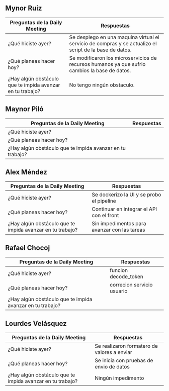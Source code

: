 ## Mynor Ruiz

| Preguntas de la Daily Meeting | Respuestas |
| --- | --- |
| ¿Qué hiciste ayer? | Se desplego en una maquina virtual el servicio de compras y se actualizo el script de la base de datos.  |
| ¿Qué planeas hacer hoy? | Se modificaron los microservicios de recursos humanos ya que sufrio cambios la base de datos. |
| ¿Hay algún obstáculo que te impida avanzar en tu trabajo? | No tengo ningún obstaculo. |

## Maynor Piló

| Preguntas de la Daily Meeting | Respuestas |
| --- | --- |
| ¿Qué hiciste ayer? |  |
| ¿Qué planeas hacer hoy? | |
| ¿Hay algún obstáculo que te impida avanzar en tu trabajo? | |

## Alex Méndez

| Preguntas de la Daily Meeting                             | Respuestas                                   |
|-----------------------------------------------------------|----------------------------------------------|
| ¿Qué hiciste ayer?                                        | Se dockerizo la UI y se probo el pipeline    |
| ¿Qué planeas hacer hoy?                                   | Continuar en integrar el API con el front    |
| ¿Hay algún obstáculo que te impida avanzar en tu trabajo? | Sin impedimentos para avanzar con las tareas |

## Rafael Chocoj

| Preguntas de la Daily Meeting | Respuestas |
| --- | --- |
| ¿Qué hiciste ayer? |  funcion decode_token|
| ¿Qué planeas hacer hoy? | correcion servicio usuario|
| ¿Hay algún obstáculo que te impida avanzar en tu trabajo? | |

## Lourdes Velásquez

| Preguntas de la Daily Meeting | Respuestas |
| --- | --- |
| ¿Qué hiciste ayer? | Se realizaron formatero de valores a enviar |
| ¿Qué planeas hacer hoy? | Se inicia con pruebas de envio de datos |
| ¿Hay algún obstáculo que te impida avanzar en tu trabajo? | Ningún impedimento |